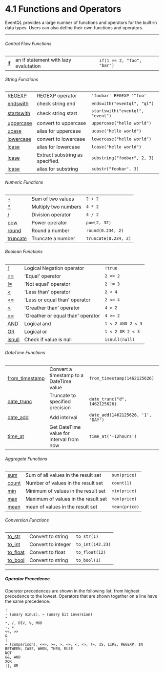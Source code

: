 4.1 Functions and Operators
===========================

EventQL provides a large number of functions and operators for the built-in data types.
Users can also define their own functions and operators.

---



###### Control Flow Functions

<table class="small functions_and_operators">
  <tr>
    <td><a class="link" href="/documentation/sql/functions-and-operators/if-expression">if</a></td>
    <td>an if statement with lazy evalutation</td>
    <td><code>if(1 == 2, "foo", "bar")</code></td>
  </tr>
</table>

###### String Functions
<table class="small functions_and_operators">
  <tr>
    <td><a class="link" href="/documentation/sql/functions-and-operators/regexp-operator">REGEXP</a></td>
    <td>REGEXP operator</td>
    <td><code>'foobar' REGEXP '^foo'</code></td>
  </tr>
  <tr>
    <td><a class="link" href="/documentation/sql/functions-and-operators/endswith">endswith</a></td>
    <td>check string end</td>
    <td><code>endswith("eventql", "ql")</code></td>
  </tr>
  <tr>
    <td><a class="link" href="/documentation/sql/functions-and-operators/startswith">startswith</a></td>
    <td>check string start</td>
    <td><code>startswith("eventql", "event")</code></td>
  </tr>
  <tr>
    <td><a class="link" href="/documentation/sql/functions-and-operators/uppercase">uppercase</a></td>
    <td>convert to uppercase</td>
    <td><code>uppercase("hello world")</code></td>
  </tr>
  <tr>
    <td><a class="link" href="/documentation/sql/functions-and-operators/ucase">ucase</a></td>
    <td>alias for uppercase</td>
    <td><code>ucase("hello world")</code></td>
  </tr>
  <tr>
    <td><a class="link" href="/documentation/sql/functions-and-operators/lowercase">lowercase</a></td>
    <td>convert to lowercase</td>
    <td><code>lowercase("hello world")</code></td>
  </tr>
  <tr>
    <td><a class="link" href="/documentation/sql/functions-and-operators/lcase">lcase</a></td>
    <td>alias for lowercase</td>
    <td><code>lcase("hello world")</code></td>
  </tr>
  <tr>
    <td><a class="link" href="/documentation/sql/functions-and-operators/substring">lcase</a></td>
    <td>Extract substring as specified.</td>
    <td><code>substring("foobar", 2, 3)</code></td>
  </tr>
  <tr>
    <td><a class="link" href="/documentation/sql/functions-and-operators/substr">lcase</a></td>
    <td>alias for substring</td>
    <td><code>substr("foobar", 3)</code></td>
  </tr>
</table>

###### Numeric Functions
<table class="small functions_and_operators">
  <tr>
    <td><a class="link" href="/documentation/sql/functions-and-operators/add-operator">+</a></<td>
    <td>Sum of two values</td>
    <td><code>2 + 2</code></td>
  </tr>
  <tr>
    <td><a class="link" href="/documentation/sql/functions-and-operators/mul-operator">*</a></<td>
    <td>Multiply two numbers</td>
    <td><code>4 * 2</code></td>
  </tr>
  <tr>
    <td><a class="link" href="/documentation/sql/functions-and-operators/mul-operator">/</a></<td>
    <td>Division operator</td>
    <td><code>4 / 2</code></td>
  </tr>
  <tr>
    <td><a class="link" href="/documentation/sql/functions-and-operators/pow">pow</a></<td>
    <td>Power operator</td>
    <td><code>pow(2, 32)</code></td>
  </tr>
  <tr>
    <td><a class="link" href="/documentation/sql/functions-and-operators/round">round</a></<td>
    <td>Round a number</td>
    <td><code>round(0.234, 2)</code></td>
  </tr>
  <tr>
    <td><a class="link" href="/documentation/sql/functions-and-operators/truncate">truncate</a></<td>
    <td>Truncate a number</td>
    <td><code>truncate(0.234, 2)</code></td>
  </tr>
</table>

###### Boolean Functions
<table class="small functions_and_operators">
  <tr>
    <td><a class="link" href="/documentation/sql/functions-and-operators/neg-operator">!</a></<td>
    <td>Logical Negation operator</td>
    <td><code>!true</code></td>
  </tr>
  <tr>
    <td><a class="link" href="/documentation/sql/functions-and-operators/eq-operator">==</a></<td>
    <td>'Equal' operator</td>
    <td><code>2 == 2</code></td>
  </tr>
  <tr>
    <td><a class="link" href="/documentation/sql/functions-and-operators/neq-operator">!=</a></<td>
    <td>'Not equal' operator</td>
    <td><code>2 != 3</code></td>
  </tr>
  <tr>
    <td><a class="link" href="/documentation/sql/functions-and-operators/lt-operator">&lt;</a></<td>
    <td>'Less than' operator</td>
    <td><code>2 < 4</code></td>
  </tr>
  <tr>
    <td><a class="link" href="/documentation/sql/functions-and-operators/lte-operator">&lt;=</a></<td>
    <td>'Less or equal than' operator</td>
    <td><code>2 <= 4</code></td>
  </tr>
  <tr>
    <td><a class="link" href="/documentation/sql/functions-and-operators/gt-operator">&gt;</a></<td>
    <td>'Greather than' operator</td>
    <td><code>4 > 2</code></td>
  </tr>
  <tr>
    <td><a class="link" href="/documentation/sql/functions-and-operators/gte-operator">&gt;=</a></<td>
    <td>'Greather or equal than' operator</td>
    <td><code>4 >= 2</code></td>
  </tr>
  <tr>
    <td><a class="link" href="/documentation/sql/functions-and-operators/and">AND</a></<td>
    <td>Logical and</td>
    <td><code>1 < 2 AND 2 < 3</code></td>
  </tr>
  <tr>
    <td><a class="link" href="/documentation/sql/functions-and-operators/or">OR</a></<td>
    <td>Logical or</td>
    <td><code>1 < 2 OR 2 < 3</code></td>
  </tr>
  <tr>
    <td><a class="link" href="/documentation/sql/functions-and-operators/isnull">isnull</a></<td>
    <td>Check if value is null</td>
    <td><code>isnull(null)</code></td>
  </tr>
</table>

###### DateTime Functions
<table class="small functions_and_operators">
  <tr>
    <td><a class="link" href="/documentation/sql/functions-and-operators/from_timestamp">from_timestamp</a></<td>
    <td>Convert a timestamp to a DateTime value</td>
    <td><code>from_timestamp(1462125626)</code></td>
  </tr>
  <tr>
    <td><a class="link" href="/documentation/sql/functions-and-operators/date_trunc">date_trunc</a></<td>
    <td>Truncate to specified precision</td>
    <td><code>date_trunc("d", 1462125626)</code></td>
  </tr>
  <tr>
    <td><a class="link" href="/documentation/sql/functions-and-operators/date_add">date_add</a></<td>
    <td>Add interval</td>
    <td><code>date_add(1462125626, '1', 'DAY')</code></td>
  </tr>
  <tr>
    <td><a class="link" href="/documentation/sql/functions-and-operators/time_at">time_at</a></<td>
    <td>Get DateTime value for interval from now</td>
    <td><code>time_at('-12hours')</code></td>
  </tr>
</table>

###### Aggregate Functions
<table class="small functions_and_operators">
  <tr>
    <td><a class="link" href="/documentation/sql/functions-and-operators/sum">sum</a></<td>
    <td>Sum of all values in the result set</td>
    <td><code>sum(price)</code></td>
  </tr>
  <tr>
    <td><a class="link" href="/documentation/sql/functions-and-operators/count">count</a></<td>
    <td>Number of values in the result set</td>
    <td><code>count(1)</code></td>
  </tr>
  <tr>
    <td><a class="link" href="/documentation/sql/functions-and-operators/min">min</a></<td>
    <td>Minimum of values in the result set</td>
    <td><code>min(price)</code></td>
  </tr>
  <tr>
    <td><a class="link" href="/documentation/sql/functions-and-operators/max">max</a></<td>
    <td>Maximum of values in the result set</td>
    <td><code>max(price)</code></td>
  </tr>
  <tr>
    <td><a class="link" href="/documentation/sql/functions-and-operators/mean">mean</a></<td>
    <td>mean of values in the result set</td>
    <td><code>mean(price)</code></td>
  </tr>
</table>

###### Conversion Functions
<table class="small functions_and_operators">
  <tr>
    <td><a class="link" href="/documentation/sql/functions-and-operators/to_str">to_str</a></<td>
    <td>Convert to string</td>
    <td><code>to_str(1)</code></td>
  </tr>
  <tr>
    <td><a class="link" href="/documentation/sql/functions-and-operators/to_int">to_int</a></<td>
    <td>Convert to integer</td>
    <td><code>to_int(142.23)</code></td>
  </tr>
  <tr>
    <td><a class="link" href="/documentation/sql/functions-and-operators/to_float">to_float</a></<td>
    <td>Convert to float</td>
    <td><code>to_float(12)</code></td>
  </tr>
  <tr>
    <td><a class="link" href="/documentation/sql/functions-and-operators/to_bool">to_bool</a></<td>
    <td>Convert to string</td>
    <td><code>to_bool(1)</code></td>
  </tr>
</table>

---
##### Operator Precedence

Operator precedences are shown in the following list, from highest precedence to
the lowest. Operators that are shown together on a line have the same precedence.

    !
    - (unary minus), ~ (unary bit inversion)
    ^
    *, /, DIV, %, MOD
    -, +
    <<, >>
    &
    |
    = (comparison), <=>, >=, >, <=, <, <>, !=, IS, LIKE, REGEXP, IN
    BETWEEN, CASE, WHEN, THEN, ELSE
    NOT
    &&, AND
    XOR
    ||, OR

